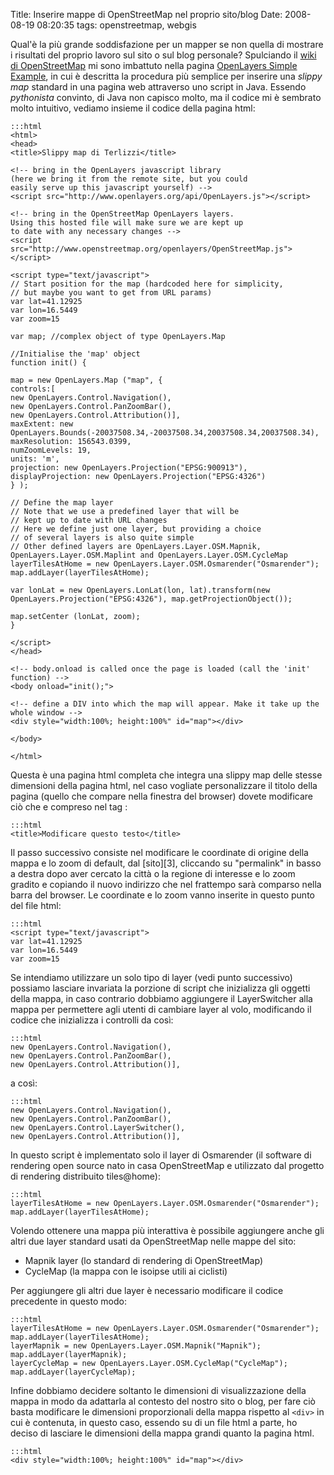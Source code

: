 Title: Inserire mappe di OpenStreetMap nel proprio sito/blog
Date:  2008-08-19 08:20:35
tags: openstreetmap, webgis

Qual'è la più grande soddisfazione per un
mapper se non quella di mostrare i risultati del proprio lavoro sul sito o sul
blog personale? Spulciando il [wiki di OpenStreetMap][1] mi sono imbattuto
nella pagina [OpenLayers Simple Example][2], in cui è descritta la procedura
più semplice per inserire una _slippy map_ standard in una pagina web attraverso
uno script in Java. Essendo _pythonista_ convinto, di Java non capisco molto, ma
il codice mi è sembrato molto intuitivo, vediamo insieme il codice della
pagina html:

    :::html
	<html>
	<head>
	<title>Slippy map di Terlizzi</title>

	<!-- bring in the OpenLayers javascript library
	(here we bring it from the remote site, but you could
	easily serve up this javascript yourself) -->
	<script src="http://www.openlayers.org/api/OpenLayers.js"></script>

	<!-- bring in the OpenStreetMap OpenLayers layers.
	Using this hosted file will make sure we are kept up
	to date with any necessary changes -->
	<script src="http://www.openstreetmap.org/openlayers/OpenStreetMap.js"></script>

	<script type="text/javascript">
	// Start position for the map (hardcoded here for simplicity,
	// but maybe you want to get from URL params)
	var lat=41.12925
	var lon=16.5449
	var zoom=15

	var map; //complex object of type OpenLayers.Map

	//Initialise the 'map' object
	function init() {

	map = new OpenLayers.Map ("map", {
	controls:[
	new OpenLayers.Control.Navigation(),
	new OpenLayers.Control.PanZoomBar(),
	new OpenLayers.Control.Attribution()],
	maxExtent: new OpenLayers.Bounds(-20037508.34,-20037508.34,20037508.34,20037508.34),
	maxResolution: 156543.0399,
	numZoomLevels: 19,
	units: 'm',
	projection: new OpenLayers.Projection("EPSG:900913"),
	displayProjection: new OpenLayers.Projection("EPSG:4326")
	} );

	// Define the map layer
	// Note that we use a predefined layer that will be
	// kept up to date with URL changes
	// Here we define just one layer, but providing a choice
	// of several layers is also quite simple
	// Other defined layers are OpenLayers.Layer.OSM.Mapnik, OpenLayers.Layer.OSM.Maplint and OpenLayers.Layer.OSM.CycleMap
	layerTilesAtHome = new OpenLayers.Layer.OSM.Osmarender("Osmarender");
	map.addLayer(layerTilesAtHome);

	var lonLat = new OpenLayers.LonLat(lon, lat).transform(new OpenLayers.Projection("EPSG:4326"), map.getProjectionObject());

	map.setCenter (lonLat, zoom);
	}

	</script>
	</head>

	<!-- body.onload is called once the page is loaded (call the 'init' function) -->
	<body onload="init();">

	<!-- define a DIV into which the map will appear. Make it take up the whole window -->
	<div style="width:100%; height:100%" id="map"></div>

	</body>

	</html>


Questa è una pagina html completa che integra una slippy map
delle stesse dimensioni della pagina html, nel caso vogliate personalizzare il
titolo della pagina (quello che compare nella finestra del browser) dovete
modificare ciò che e compreso nel tag <title></title>:

    :::html
	<title>Modificare questo testo</title>
	
Il passo successivo
consiste nel modificare le coordinate di origine della mappa e lo zoom di
default, dal [sito][3], cliccando su "permalink" in basso a destra dopo aver
cercato la città o la regione di interesse e lo zoom gradito e copiando il
nuovo indirizzo che nel frattempo sarà comparso nella barra del browser. Le
coordinate e lo zoom vanno inserite in questo punto del file html:

    :::html
	<script type="text/javascript">
	var lat=41.12925
	var lon=16.5449
	var zoom=15

Se intendiamo utilizzare un solo tipo di layer (vedi punto successivo) possiamo lasciare invariata la porzione di script che inizializza gli oggetti della mappa, in caso contrario dobbiamo aggiungere il LayerSwitcher alla mappa per permettere agli utenti di cambiare layer al volo, modificando il codice che inizializza i controlli da così:

    :::html
	new OpenLayers.Control.Navigation(),
	new OpenLayers.Control.PanZoomBar(),
	new OpenLayers.Control.Attribution()],

a così:

    :::html
	new OpenLayers.Control.Navigation(),
	new OpenLayers.Control.PanZoomBar(),
	new OpenLayers.Control.LayerSwitcher(),
	new OpenLayers.Control.Attribution()],

In questo script è implementato solo il layer di Osmarender (il software di rendering open source nato in casa OpenStreetMap e utilizzato dal progetto di rendering distribuito tiles@home):

    :::html
	layerTilesAtHome = new OpenLayers.Layer.OSM.Osmarender("Osmarender");
	map.addLayer(layerTilesAtHome);

Volendo ottenere una mappa più interattiva è possibile aggiungere anche gli altri due layer standard usati da OpenStreetMap nelle mappe del sito:

 * Mapnik layer (lo standard di rendering di OpenStreetMap)
 * CycleMap (la mappa con le isoipse utili ai ciclisti)

Per aggiungere gli altri due layer è necessario modificare il codice precedente in questo modo:

    :::html
	layerTilesAtHome = new OpenLayers.Layer.OSM.Osmarender("Osmarender");
	map.addLayer(layerTilesAtHome);
	layerMapnik = new OpenLayers.Layer.OSM.Mapnik("Mapnik");
	map.addLayer(layerMapnik);
	layerCycleMap = new OpenLayers.Layer.OSM.CycleMap("CycleMap");
	map.addLayer(layerCycleMap);

Infine dobbiamo decidere soltanto le dimensioni di visualizzazione della mappa in modo da adattarla al contesto del nostro sito o blog, per fare ciò basta modificare le dimensioni proporzionali della mappa rispetto al `<div>` in cui è contenuta, in questo caso, essendo su di un file html a parte, ho deciso di lasciare le dimensioni della mappa grandi quanto la pagina html.

    :::html
	<div style="width:100%; height:100%" id="map"></div>

   [1]: http://wiki.openstreetmap.org/wiki/Main_Page
   [2]: http://wiki.openstreetmap.org/wiki/OpenLayers_Simple_Example
